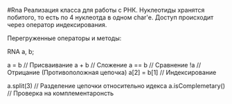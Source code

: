 #Rna
Реализация класса для работы с РНК. Нуклеотиды хранятся побитого, то есть по 4 нуклеотда в одном char'e. Доступ происходит через оператор индексирования.

Перегруженные операторы и методы:

RNA a, b;

a = b               // Присваивание
a + b               // Сложение
a == b              // Сравнение
!a                  // Отрицание (Противоположная цепочка)
a[2] = b[1]         // Индексирование

a.split(3)          // Разделение цепочки относительно идекса
a.isComplemetary()  // Проверка на комплементаронсть
